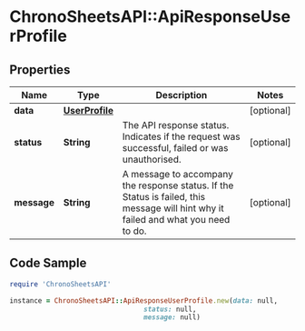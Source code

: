 # ChronoSheetsAPI::ApiResponseUserProfile

## Properties

Name | Type | Description | Notes
------------ | ------------- | ------------- | -------------
**data** | [**UserProfile**](UserProfile.md) |  | [optional] 
**status** | **String** | The API response status. Indicates if the request was successful, failed or was unauthorised. | [optional] 
**message** | **String** | A message to accompany the response status.  If the Status is failed, this message will hint why it failed and what you need to do. | [optional] 

## Code Sample

```ruby
require 'ChronoSheetsAPI'

instance = ChronoSheetsAPI::ApiResponseUserProfile.new(data: null,
                                 status: null,
                                 message: null)
```


